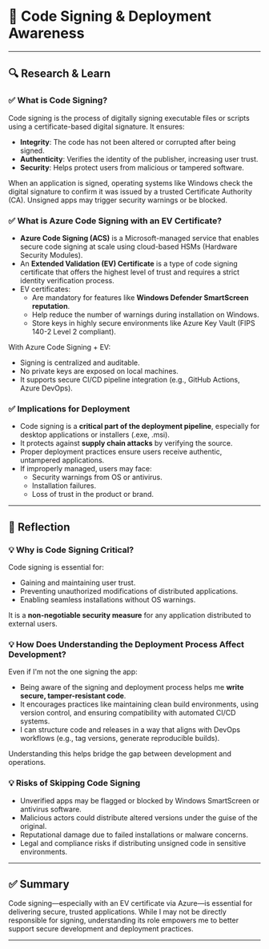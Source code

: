 # 📌 Code Signing & Deployment Awareness

---

## 🔍 Research & Learn

### ✅ What is Code Signing?

Code signing is the process of digitally signing executable files or scripts using a certificate-based digital signature. It ensures:

- **Integrity**: The code has not been altered or corrupted after being signed.
- **Authenticity**: Verifies the identity of the publisher, increasing user trust.
- **Security**: Helps protect users from malicious or tampered software.

When an application is signed, operating systems like Windows check the digital signature to confirm it was issued by a trusted Certificate Authority (CA). Unsigned apps may trigger security warnings or be blocked.

### ✅ What is Azure Code Signing with an EV Certificate?

- **Azure Code Signing (ACS)** is a Microsoft-managed service that enables secure code signing at scale using cloud-based HSMs (Hardware Security Modules).
- An **Extended Validation (EV) Certificate** is a type of code signing certificate that offers the highest level of trust and requires a strict identity verification process.
- EV certificates:
  - Are mandatory for features like **Windows Defender SmartScreen reputation**.
  - Help reduce the number of warnings during installation on Windows.
  - Store keys in highly secure environments like Azure Key Vault (FIPS 140-2 Level 2 compliant).

With Azure Code Signing + EV:

- Signing is centralized and auditable.
- No private keys are exposed on local machines.
- It supports secure CI/CD pipeline integration (e.g., GitHub Actions, Azure DevOps).

### ✅ Implications for Deployment

- Code signing is a **critical part of the deployment pipeline**, especially for desktop applications or installers (.exe, .msi).
- It protects against **supply chain attacks** by verifying the source.
- Proper deployment practices ensure users receive authentic, untampered applications.
- If improperly managed, users may face:
  - Security warnings from OS or antivirus.
  - Installation failures.
  - Loss of trust in the product or brand.

---

## 📝 Reflection

### 💡 Why is Code Signing Critical?

Code signing is essential for:

- Gaining and maintaining user trust.
- Preventing unauthorized modifications of distributed applications.
- Enabling seamless installations without OS warnings.

It is a **non-negotiable security measure** for any application distributed to external users.

### 💡 How Does Understanding the Deployment Process Affect Development?

Even if I'm not the one signing the app:

- Being aware of the signing and deployment process helps me **write secure, tamper-resistant code**.
- It encourages practices like maintaining clean build environments, using version control, and ensuring compatibility with automated CI/CD systems.
- I can structure code and releases in a way that aligns with DevOps workflows (e.g., tag versions, generate reproducible builds).

Understanding this helps bridge the gap between development and operations.

### 💡 Risks of Skipping Code Signing

- Unverified apps may be flagged or blocked by Windows SmartScreen or antivirus software.
- Malicious actors could distribute altered versions under the guise of the original.
- Reputational damage due to failed installations or malware concerns.
- Legal and compliance risks if distributing unsigned code in sensitive environments.

---

## ✅ Summary

Code signing—especially with an EV certificate via Azure—is essential for delivering secure, trusted applications. While I may not be directly responsible for signing, understanding its role empowers me to better support secure development and deployment practices.

---
